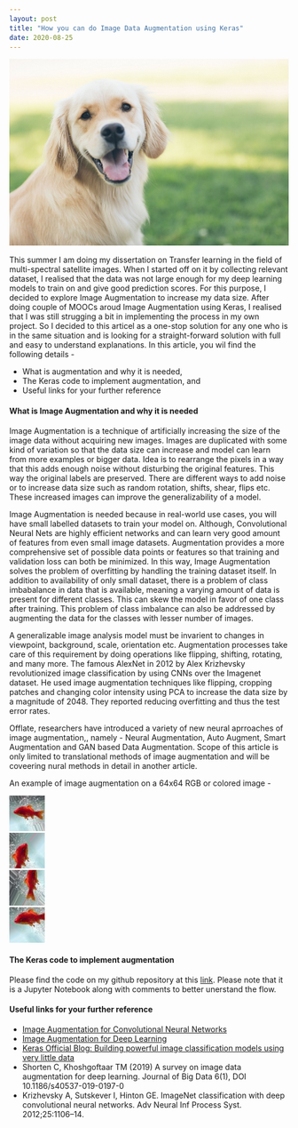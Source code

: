 ```yaml
---
layout: post
title: "How you can do Image Data Augmentation using Keras"
date: 2020-08-25
---
```


![](/images/john-price-wzRQfEw9CMc-unsplash.jpg)

This summer I am doing my dissertation on Transfer learning in the field of multi-spectral satellite images. When I started off on it by collecting relevant dataset, I realised that the data was not large enough for my deep learning models to train on and give good prediction scores. For this purpose, I decided to explore Image Augmentation to increase my data size. After doing couple of MOOCs aroud Image Augmentation using Keras, I realised that I was still strugging a bit in implementing the process in my own project. So I decided to this articel as a one-stop solution for any one who is in the same situation and is looking for a straight-forward solution with full and easy to understand explanations. 
In this article, you wil find the following details -
- What is augmentation and why it is needed, 
- The Keras code to implement augmentation, and
- Useful links for your further reference

#### What is Image Augmentation and why it is needed
Image Augmentation is a technique of artificially increasing the size of the image data without acquiring new images. Images are duplicated with some kind of variation so that the data size can increase and model can learn from more examples or bigger data. Idea is to rearrange the pixels in a way that this adds enough noise without disturbing the original features. This way the original labels are preserved. There are different ways to add noise or to increase data size such as random rotation, shifts, shear, flips etc. These increased images can improve the generalizability of a model.

Image Augmentation is needed because in real-world use cases, you will have small labelled datasets to train your model on. Although, Convolutional Neural Nets are highly efficient networks and can learn very good amount of features from even small image datasets. Augmentation provides a more comprehensive set of possible data points or features so that training and validation loss can both be minimized. In this way, Image Augmentation solves the problem of overfitting by handling the training dataset itself. In addition to availability of only small dataset, there is a problem of class imbabalance in data that is available, meaning a varying amount of data is present for different classes. This can skew the model in favor of one class after training. This problem of class imbalance can also be addressed by augmenting the data for the classes with lesser number of images.

A generalizable image analysis model must be invarient to changes in viewpoint, background, scale, orientation etc. Augmentation processes take care of this requirement by doing operations like flipping, shifting, rotating, and many more. The famous AlexNet in 2012 by Alex Krizhevsky revolutionized image classification by using CNNs over the Imagenet dataset. He used image augmentation techniques like flipping, cropping patches and changing color intensity using PCA to increase the data size by a magnitude of 2048. They reported reducing overfitting and thus the test error rates.

Offlate, researchers have introduced a variety of new neural aprroaches of image augmentation,, namely - Neural Augmentation, Auto Augment, Smart Augmentation and GAN based Data Augmentation. Scope of this article is only limited to translational methods of image augmentation and will be coveering nural methods in detail in another article. 

An example of image augmentation on a 64x64 RGB or colored image -

![1](/images/_2_1839230.png)     
![2](/images/_2_2989151.png)     
![3](/images/_2_5985086.png)     
![4](/images/_2_6416129.png) 

#### The Keras code to implement augmentation
Please find the code on my github repository at this [link](https://github.com/yvrjsharma/Image-Analysis/blob/master/Image%20Augmentation%20Using%20Keras%20ImageDataGenerator.ipynb). Please note that it is a Jupyter Notebook along with comments to better unerstand the flow.

#### Useful links for your further reference
- [Image Augmentation for Convolutional Neural Networks](https://opendatascience.com/image-augmentation-for-convolutional-neural-networks/)
- [Image Augmentation for Deep Learning](https://towardsdatascience.com/image-augmentation-for-deep-learning-histogram-equalization-a71387f609b2)
- [Keras Official Blog: Building powerful image classification models using very little data](https://blog.keras.io/building-powerful-image-classification-models-using-very-little-data.html)
- Shorten C, Khoshgoftaar TM (2019) A survey on image data augmentation for deep learning. Journal of Big Data 6(1), DOI 10.1186/s40537-019-0197-0
- Krizhevsky A, Sutskever I, Hinton GE. ImageNet classification with deep convolutional neural networks. Adv Neural Inf Process Syst. 2012;25:1106–14.

